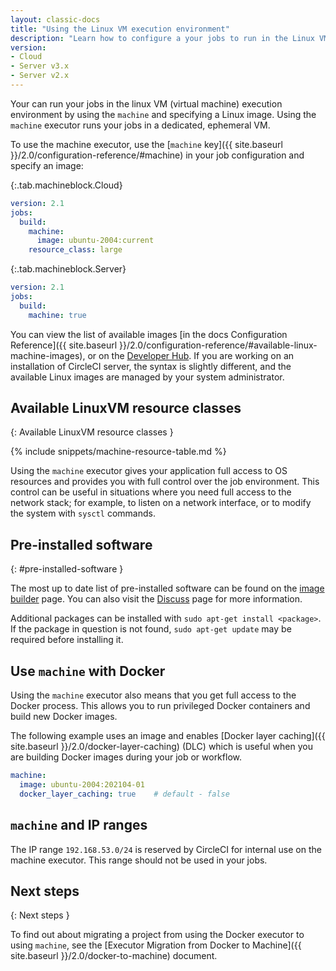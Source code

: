 ```yaml
---
layout: classic-docs
title: "Using the Linux VM execution environment"
description: "Learn how to configure a your jobs to run in the Linux VM execution environment."
version:
- Cloud
- Server v3.x
- Server v2.x
---
```


Your can run your jobs in the linux VM (virtual machine) execution environment by using the `machine` and specifying a Linux image. Using the `machine` executor runs your jobs in a dedicated, ephemeral VM.

To use the machine executor,
use the [`machine` key]({{ site.baseurl }}/2.0/configuration-reference/#machine) in your job configuration and specify an image:

{:.tab.machineblock.Cloud}
```yaml
version: 2.1
jobs:
  build:
    machine:
      image: ubuntu-2004:current
    resource_class: large
```

{:.tab.machineblock.Server}
```yaml
version: 2.1
jobs:
  build:
    machine: true
```

You can view the list of available images [in the docs Configuration Reference]({{ site.baseurl }}/2.0/configuration-reference/#available-linux-machine-images), or on the [Developer Hub](https://circleci.com/developer/images?imageType=machine). If you are working on an installation of CircleCI server, the syntax is slightly different, and the available Linux images are managed by your system administrator.

## Available LinuxVM resource classes
{: Available LinuxVM resource classes } 

{% include snippets/machine-resource-table.md %}

Using the `machine` executor gives your application full access to OS resources and provides you with full control over the job environment. This control can be useful in situations where you need full access to the network stack; for example, to listen on a network interface, or to modify the system with `sysctl` commands.

## Pre-installed software
{: #pre-installed-software }

The most up to date list of pre-installed software can be found on the [image builder](https://raw.githubusercontent.com/circleci/image-builder/picard-vm-image/provision.sh) page. You can also visit the [Discuss](https://discuss.circleci.com/) page for more information.

Additional packages can be installed with `sudo apt-get install <package>`. If the package in question is not found, `sudo apt-get update` may be required before installing it.

## Use `machine` with Docker

Using the `machine` executor also means that you get full access to the Docker process. This allows you to run privileged Docker containers and build new Docker images.

The following example uses an image and enables [Docker layer caching]({{ site.baseurl }}/2.0/docker-layer-caching) (DLC) which is useful when you are building Docker images during your job or workflow.

```yaml
machine:
  image: ubuntu-2004:202104-01
  docker_layer_caching: true    # default - false
```

## `machine` and IP ranges 

The IP range `192.168.53.0/24` is reserved by CircleCI for internal use on the machine executor. This range should not be used in your jobs.

## Next steps
{: Next steps }

To find out about migrating a project from using the Docker executor to using `machine`, see the [Executor Migration from Docker to Machine]({{ site.baseurl }}/2.0/docker-to-machine) document.